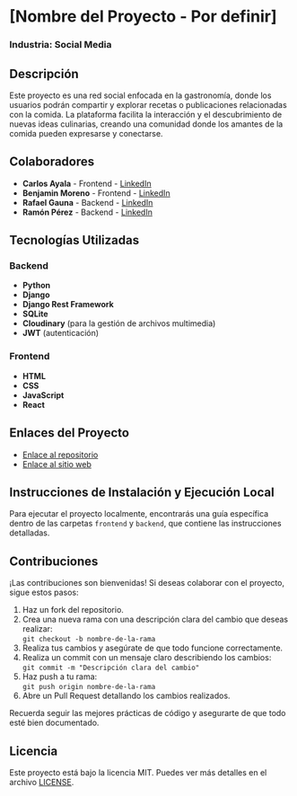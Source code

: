 # [Nombre del Proyecto - Por definir]

### Industria: Social Media

## Descripción
Este proyecto es una red social enfocada en la gastronomía, donde los usuarios podrán compartir y explorar recetas o publicaciones relacionadas con la comida. La plataforma facilita la interacción y el descubrimiento de nuevas ideas culinarias, creando una comunidad donde los amantes de la comida pueden expresarse y conectarse.

## Colaboradores

- **Carlos Ayala** - Frontend - [LinkedIn](#)
- **Benjamin Moreno** - Frontend - [LinkedIn](#)
- **Rafael Gauna** - Backend - [LinkedIn](#)
- **Ramón Pérez** - Backend - [LinkedIn](https://www.linkedin.com/in/ram%C3%B3n-felipe-perez-osorio/)

## Tecnologías Utilizadas

### Backend
- **Python**
- **Django**
- **Django Rest Framework**
- **SQLite**
- **Cloudinary** (para la gestión de archivos multimedia)
- **JWT** (autenticación)

### Frontend
- **HTML**
- **CSS**
- **JavaScript**
- **React**

## Enlaces del Proyecto

- [Enlace al repositorio](https://github.com/No-Country-simulation/c21-16-m-python-react)
- [Enlace al sitio web](#)

## Instrucciones de Instalación y Ejecución Local

Para ejecutar el proyecto localmente, encontrarás una guía específica dentro de las carpetas `frontend` y `backend`, que contiene las instrucciones detalladas.

## Contribuciones

¡Las contribuciones son bienvenidas! Si deseas colaborar con el proyecto, sigue estos pasos:

1. Haz un fork del repositorio.
2. Crea una nueva rama con una descripción clara del cambio que deseas realizar:  
   `git checkout -b nombre-de-la-rama`
3. Realiza tus cambios y asegúrate de que todo funcione correctamente.
4. Realiza un commit con un mensaje claro describiendo los cambios:  
   `git commit -m "Descripción clara del cambio"`
5. Haz push a tu rama:  
   `git push origin nombre-de-la-rama`
6. Abre un Pull Request detallando los cambios realizados.

Recuerda seguir las mejores prácticas de código y asegurarte de que todo esté bien documentado.

## Licencia

Este proyecto está bajo la licencia MIT. Puedes ver más detalles en el archivo [LICENSE](LICENSE).
